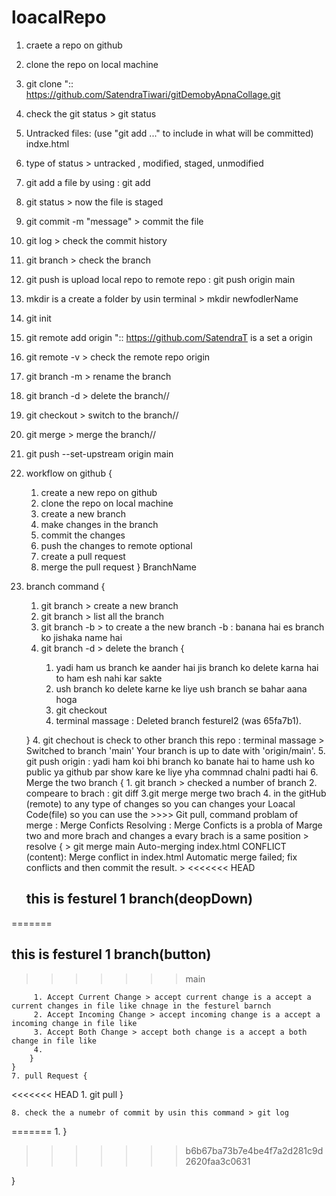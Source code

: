 # loacalRepo

1. craete a repo on github 
2. clone the repo on local machine
3. git clone <link of repo> ":: https://github.com/SatendraTiwari/gitDemobyApnaCollage.git
4. check the git status > git status
5. Untracked files:
  (use "git add <file>..." to include in what will be committed)
        indxe.html
6.  type of status > untracked , modified, staged, unmodified
7.  git add a file by using : git add <file Name>
8.  git status > now the file is staged
9.  git commit -m "message" > commit the file
10. git log > check the commit history
11. git branch > check the branch
12. git push is  upload local repo to remote repo : git push origin main
13. mkdir is a create a folder by usin terminal > mkdir newfodlerName 
14. git init 
15. git remote add origin <link of repo> ":: https://github.com/SatendraT is a set a  origin 
16. git remote -v > check the remote repo origin 
17. git branch -m <BranchName> > rename the branch
18. git branch -d <BranchName> > delete the branch//
19. git checkout <BranchName> > switch to the branch//
20. git merge <BranchName> > merge the branch//
21. git push --set-upstream origin main

22. workflow on github {
    1. create a new repo on github
    2. clone the repo on local machine
    3. create a new branch
    4. make changes in the branch
    5. commit the changes
    6. push the changes to remote 
    optional
    7. create a pull request
    8. merge the pull request
}
BranchName
23. branch command {
    1. git branch <branchname> > create a new branch
    2. git branch > list all the branch
    3. git branch -b <BranchName> > to create a  the new branch -b : banana hai es branch ko jishaka name <demo> hai 
    3. git branch -d <BranchName> > delete the branch {
        1. yadi ham us branch ke aander hai jis branch ko delete karna hai to ham esh nahi kar sakte 
        2. ush branch ko delete karne ke liye ush branch se bahar aana hoga 
        3. git checkout <BranchName>
        4. terminal massage : Deleted branch festurel2 (was 65fa7b1).

    }
    4. git chechout <BranchName> is check to other branch this repo : terminal massage > Switched to branch 'main' Your branch is up to date with 'origin/main'.
    5. git push origin <BranchName> : yadi ham koi bhi branch ko banate hai to hame ush ko public ya github par show kare ke liye yha commnad chalni padti hai 
    6. Merge the two branch {
        1. git branch > checked a number of branch
        2. compeare to  brach : git diff <BranchName>
        3.git merge <BranchName> merge two brach 
        4. in the gitHub (remote) to any type of changes so you can changes your Loacal Code(file) so you can use the >>>> Git pull, command 
        problam of merge : Merge Conficts Resolving : Merge Conficts is a probla of Marge two and more brach and changes a evary brach is a same position > resolve {
            > git merge main
                Auto-merging index.html
                CONFLICT (content): Merge conflict in index.html
                Automatic merge failed; fix conflicts and then commit the result.
            > 
<<<<<<< HEAD
    <h2>this is festurel 1 branch(deopDown)</h2>
=======
    <h2>this is festurel 1 branch(button)</h2>
>>>>>>> main
        
         

         1. Accept Current Change > accept current change is a accept a current changes in file like chnage in the festurel barnch 
         2. Accept Incoming Change > accept incoming change is a accept a incoming change in file like
         3. Accept Both Change > accept both change is a accept a both change in file like
         4.
        }
    }
    7. pull Request {
<<<<<<< HEAD
        1. git pull <is a pull request >
    }

    8. check the a numebr of commit by usin this command > git log

=======
        1. 
    }

>>>>>>> b6b67ba73b7e4be4f7a2d281c9d2620faa3c0631

}